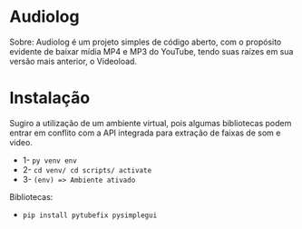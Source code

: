 # Audiolog

Sobre:
Audiolog é um projeto simples de código aberto, com o propósito evidente de baixar mídia MP4 e MP3 do YouTube, tendo suas raízes em sua versão mais anterior, o Videoload.

# Instalação
Sugiro a utilização de um ambiente virtual, pois algumas bibliotecas podem entrar em conflito com a API integrada para extração de faixas de som e video.
- 1- ```py venv env```
- 2- ```cd venv/ cd scripts/ activate```
- 3- ```(env) => Ambiente ativado```

Bibliotecas: 
- ```pip install pytubefix pysimplegui```
